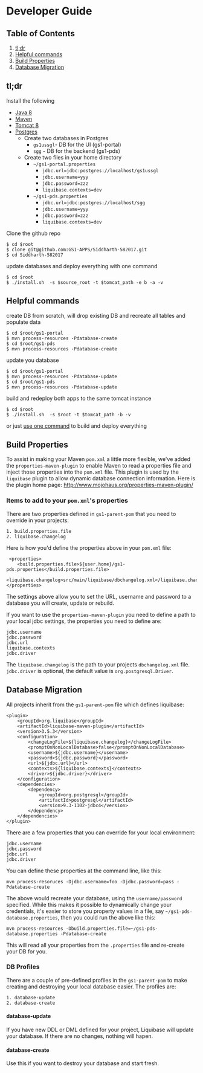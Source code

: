 # Developer Guide

## Table of Contents

1. [tl;dr](#tldr)
2. [Helpful commands](#helpful-commands)
3. [Build Properties](#build-properties)
4. [Database Migration](#database-migration)
 
## tl;dr

Install the following
* [Java 8](http://www.oracle.com/technetwork/java/javase/downloads/jdk8-downloads-2133151.html)
* [Maven](https://maven.apache.org/download.cgi)
* [Tomcat 8](https://tomcat.apache.org/download-80.cgi)
* [Postgres](https://www.postgresql.org/download/)
    * Create two databases in Postgres
        * `gs1ussgl`- DB for the UI (gs1-portal)
        * `sgg`      - DB for the backend (gs1-pds)
    * Create two files in your home directory
        * `~/gs1-portal.properties`
            * `jdbc.url=jdbc:postgres://localhost/gs1ussgl`
            * `jdbc.username=yyy`
            * `jdbc.password=zzz`
            * `liquibase.contexts=dev`
        * `~/gs1-pds.properties`
            * `jdbc.url=jdbc:postgres://localhost/sgg`
            * `jdbc.username=yyy`
            * `jdbc.password=zzz`
            * `liquibase.contexts=dev`

Clone the github repo

    $ cd $root
    $ clone git@github.com:GS1-APPS/Siddharth-582017.git
    $ cd Siddharth-582017
    
<a name="one_command"></a>update databases and deploy everything with one command

    $ cd $root
    $ ./install.sh  -s $source_root -t $tomcat_path -e b -a -v

## Helpful commands

create DB from scratch, will drop existing DB and recreate all tables and populate data

    $ cd $root/gs1-portal
    $ mvn process-resources -Pdatabase-create
    $ cd $root/gs1-pds
    $ mvn process-resources -Pdatabase-create
    
update you database    

    $ cd $root/gs1-portal
    $ mvn process-resources -Pdatabase-update
    $ cd $root/gs1-pds
    $ mvn process-resources -Pdatabase-update


build and redeploy both apps to the same tomcat instance

    $ cd $root
    $ ./install.sh  -s $root -t $tomcat_path -b -v

or just [use one command](#one_command) to build and deploy everything 

## Build Properties

To assist in making your Maven `pom.xml` a little more flexible, we've added the 
`properties-maven-plugin` to enable Maven to read a properties file and inject those properties 
into the `pom.xml` file. This plugin is used by the `liquibase` plugin to allow dynamic database 
connection information. Here is the plugin home page: 
http://www.mojohaus.org/properties-maven-plugin/  

### Items to add to your `pom.xml`'s properties
There are two properties defined in `gs1-parent-pom` that  you need to override in your projects:

    1. build.properties.file
    2. liquibase.changelog
    
Here is how you'd define the properties above in your `pom.xml` file:

     <properties>
        <build.properties.file>${user.home}/gs1-pds.properties</build.properties.file>
        <liquibase.changelog>src/main/liquibase/dbchangelog.xml</liquibase.changelog>
    </properties>

The settings above allow you to set the URL, username and password to a database you will create,
 update or rebuild.  

If you want to use the `properties-maven-plugin` you need to define a path to your local jdbc 
settings, the properties you need to define are: 

    jdbc.username
    jdbc.password
    jdbc.url
    liquibase.contexts
    jdbc.driver

The `liquibase.changelog` is the path to your projects `dbchangelog.xml` file. `jdbc.driver` is 
optional, the default value is `org.postgresql.Driver`.


## Database Migration

All projects inherit from the `gs1-parent-pom` file which defines liquibase:

    <plugin>
        <groupId>org.liquibase</groupId>
        <artifactId>liquibase-maven-plugin</artifactId>
        <version>3.5.3</version>
        <configuration>
            <changeLogFile>${liquibase.changelog}</changeLogFile>
            <promptOnNonLocalDatabase>false</promptOnNonLocalDatabase>
            <username>${jdbc.username}</username>
            <password>${jdbc.password}</password>
            <url>${jdbc.url}</url>
            <contexts>${liquibase.contexts}</contexts>
            <driver>${jdbc.driver}</driver>
        </configuration>
        <dependencies>
            <dependency>
                <groupId>org.postgresql</groupId>
                <artifactId>postgresql</artifactId>
                <version>9.3-1102-jdbc4</version>
            </dependency>
        </dependencies>
    </plugin>

There are a few properties that you can override for your local environment:
    
    jdbc.username
    jdbc.password
    jdbc.url
    jdbc.driver
    
You can define these properties at the command line, like this:

    mvn process-resoruces -Djdbc.username=foo -Djdbc.password=pass -Pdatabase-create
    
The above would recreate your database, using the `username/password` specified. While this makes
 it possible to dynamically change your credentials, it's easier to store you property values in 
 a file, say `~/gs1-pds-database.properties`, then you could run the above like this:

    mvn process-resources -Dbuild.properties.file=~/gs1-pds-database.properties -Pdatabase-create
    
This will read all your properties from the `.properties` file and re-create your DB for you.

### DB Profiles

There are a couple of pre-defined profiles in the `gs1-parent-pom` to make creating and 
destroying your local database easier. The profiles are:

    1. database-update
    2. database-create
    
#### database-update

If you have new DDL or DML defined for your project, Liquibase will update your database. If 
there are no changes, nothing will hapen.

#### database-create

Use this if you want to destroy your database and start fresh.